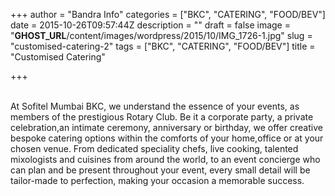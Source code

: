 +++
author = "Bandra Info"
categories = ["BKC", "CATERING", "FOOD/BEV"]
date = 2015-10-26T09:57:44Z
description = ""
draft = false
image = "__GHOST_URL__/content/images/wordpress/2015/10/IMG_1726-1.jpg"
slug = "customised-catering-2"
tags = ["BKC", "CATERING", "FOOD/BEV"]
title = "Customised Catering"

+++


<p>&nbsp;<a href="https://i1.wp.com/bandra.info/wp-content/uploads/2015/10/IMG_1726-0.jpg?ssl=1"><img src="https://i1.wp.com/bandra.info/wp-content/uploads/2015/10/IMG_1726-0.jpg?w=850&#038;ssl=1" alt="" data-recalc-dims="1"></a>&nbsp;<br />
At Sofitel Mumbai BKC, we understand the essence of your events, as members of the prestigious Rotary Club. Be it a corporate party, a private celebration,an intimate ceremony, anniversary or birthday, we offer creative bespoke catering options within the comforts of your home,office or at your chosen venue. From dedicated speciality chefs, live cooking, talented mixologists and cuisines from around the world, to an event concierge who can plan and be present throughout your event, every small detail will be tailor-made to perfection, making your occasion a memorable success.</p>



